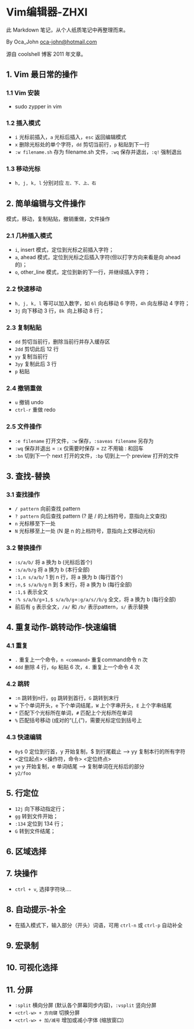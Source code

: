 # Vim编辑器-ZHXI
此 Markdown 笔记，从个人纸质笔记中再整理而来。

By Oca_John <oca-john@hotmail.com>

源自 coolshell 博客 2011 年文章。


## 1. Vim 最日常的操作
### 1.1 Vim 安装
- sudo zypper in vim

### 1.2 插入模式
- `i` 光标前插入，`a` 光标后插入，`esc` 返回编辑模式
- `x` 删除光标处的单个字符，`dd` 剪切当前行，`p` 粘贴到下一行
- `:w filename.sh` 存为 filename.sh 文件，`:wq` 保存并退出，`:q!` 强制退出

### 1.3 移动光标
- `h, j, k, l` 分别对应 `左、下、上、右`


## 2. 简单编辑与文件操作
模式，移动，复制粘贴，撤销重做，文件操作
### 2.1 几种插入模式
- `i`, insert 模式，定位到光标之前插入字符；
- `a`, ahead 模式，定位到光标之后插入字符(但以打字方向来看是向 ahead 的)；
- `o`, other_line 模式，定位到新的下一行，并继续插入字符；

### 2.2 快速移动
- `h, j, k, l` 等可以加入数字，如 `6l` 向右移动 6 字符，`4h` 向左移动 4 字符；
- `3j` 向下移动 3 行，`8k `向上移动 8 行；

### 2.3 复制粘贴
- `dd`  剪切当前行，删除当前行并存入缓存区
- `2dd` 剪切此后 12 行
- `yy`  复制当前行
- `3yy` 复制此后 3 行
- `p`   粘贴

### 2.4 撤销重做
- `u` 撤销 undo
- `ctrl-r` 重做 redo

### 2.5 文件操作
- `:e filename` 打开文件，`:w` 保存，`:saveas filename` 另存为
- `:wq` 保存并退出 = `:x` 仅需要时保存 = `ZZ` 不用输 : 和回车
- `:bn` 切到下一个 next 打开的文件，`:bp` 切到上一个 preview 打开的文件


## 3. 查找-替换
### 3.1 查找操作
- `/ pattern` 向前查找 pattern
- `? pattern` 向后查找 pattern (? 是 / 的上档符号，意指向上文查找)
- `n` 光标移至下一处
- `N` 光标移至上一处 (N 是 n 的上档符号，意指向上文移动光标)

### 3.2 替换操作
- `:s/a/b/` 将 a 换为 b (光标后首个)
- `:s/a/b/g` 将 a 换为 b (本行全部)
- `:1,n s/a/b/` 1 到 n 行，将 a 换为 b (每行首个)
- `:n,$ s/a/b/g` n 到 $ 末行，将 a 换为 b (每行全部)
- `:1,$` 表示全文
- `:% s/a/b/g`=`1,$ s/a/b/g`=`:g/a/s//b/g` 全文，将 a 换为 b (每行全部)
- 前后有 `g` 表示全文，`/a/` 和 `/b/` 表示pattern，`s/` 表示替换


## 4. 重复动作-跳转动作-快速编辑
### 4.1 重复
- `.` 重复上一个命令，`n <command>` 重复command命令 n 次
- `4dd` 删除 4 行，`6p` 粘贴 6 次，`4.` 重复上一个命令 4 次

### 4.2 跳转
- `:n` 跳转到n行，`gg` 跳转到首行，`G` 跳转到末行
- `w` 下个单词开头，`e` 下个单词结尾，`W` 上个字串开头，`E` 上个字串结尾
- `*` 匹配下个光标所在单词，`#` 匹配上个光标所在单词
- `%` 匹配括号移动 (成对的“\(,\[,\{”)，需要光标定位到括号上

### 4.3 快速编辑
- `0y$` 0 定位到行首，y 开始复制，$ 到行尾截止 --> yy 复制本行的所有字符
- <定位起点> <操作符，命令> <定位终点>
- `ye` y 开始复制，e 单词结尾 --> 复制单词在光标后的部分
- `y2/foo`


## 5. 行定位
- `12j` 向下移动指定行；
- `gg` 转到文件开始；
- `:134` 定位到 134 行；
- `G` 转到文件结尾；


## 6. 区域选择


## 7. 块操作
- `ctrl + v`, 选择字符块....

## 8. 自动提示-补全
- 在插入模式下，输入部分（开头）词语，可用 `ctrl-n` 或 `ctrl-p` 自动补全


## 9. 宏录制


## 10. 可视化选择


## 11. 分屏
- `:split` 横向分屏 (默认各个屏幕同步内容)，`:vsplit` 竖向分屏
- `<ctrl-w> + 方向键` 切换分屏
- `<ctrl-w> + 加/减号` 增加或减小字体 (缩放窗口)

